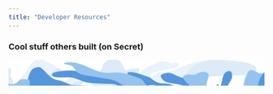 ```yaml
---
title: "Developer Resources"
---
```


<column class="page-developers__hero-container">
<block>
<developers-hero></developers-hero>
</block>
</column>

<column>
<block>
<developers-features></developers-features>
</block>
</column>

<column mode="full">
<block>
<developers-university></developers-university>
</block>
</column>

<column>
<block>
<developers-start-here></developers-start-here>
</block>
</column>

<column>
<block>
<developers-pathway pathId="1"></developers-pathway>
<developers-pathway pathId="2"></developers-pathway>
<developers-pathway pathId="3"></developers-pathway>
</block>
</column>

<column>
<block>
<developers-help-new-devs></developers-help-new-devs>
</block>
</column>

<column>
<block>
<developers-card-resources></developers-card-resources>
</block>
</column>
<column>

<block>
<developers-advanced></developers-advanced>
</block>
</column>

<column>
<block>
<developers-funding></developers-funding>
</block>
</column>

<column class="page-developers__dev-questions">
<block>
<developers-questions></developers-questions>
</block>
</column>

<!-- Controlls  -->
<column number="2" class="page-developers__horizontal-scroll">
<block >

### Cool stuff others built (on Secret)

</block>
<block class="justify-right">
<scroll-horizontal></scroll-horizontal>
</block>
</column>

<!-- Horizontal Scroll -->
<column class="page-developers__cool-stuff spacer-s horizontal-slider" mode="full">
<block>
<developers-cool-stuff></developers-cool-stuff>
</block>
</column>

<!-- General CTAs -->
<column class="spacer-s" number="2" number-m="2" number-s="1">
<block >
<general-ctas id="get-started"></general-ctas>
</block>
<block >
<general-ctas id="join-the-community"></general-ctas>
</block>
</column >

<!-- swirl -->
<column class="developers__swirl__bottom" mode="full">
  <block>
    <img class="get-scrt__align-img" src="../../src/assets/swirl-dev-blue-bottom.svg" />
  </block>
</column>
